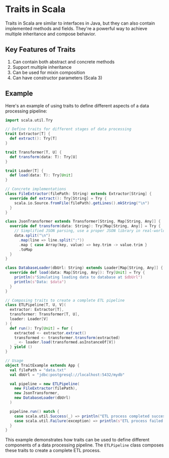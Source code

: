 # Traits in Scala

Traits in Scala are similar to interfaces in Java, but they can also contain implemented methods and fields. They're a powerful way to achieve multiple inheritance and compose behavior.

## Key Features of Traits

1. Can contain both abstract and concrete methods
2. Support multiple inheritance
3. Can be used for mixin composition
4. Can have constructor parameters (Scala 3)

## Example

Here's an example of using traits to define different aspects of a data processing pipeline:

```scala
import scala.util.Try

// Define traits for different stages of data processing
trait Extractor[T] {
  def extract(): Try[T]
}

trait Transformer[T, U] {
  def transform(data: T): Try[U]
}

trait Loader[T] {
  def load(data: T): Try[Unit]
}

// Concrete implementations
class FileExtractor(filePath: String) extends Extractor[String] {
  override def extract(): Try[String] = Try {
    scala.io.Source.fromFile(filePath).getLines().mkString("\n")
  }
}

class JsonTransformer extends Transformer[String, Map[String, Any]] {
  override def transform(data: String): Try[Map[String, Any]] = Try {
    // Simplified JSON parsing, use a proper JSON library in real-world scenarios
    data.split("\n")
      .map(line => line.split(":"))
      .map { case Array(key, value) => key.trim -> value.trim }
      .toMap
  }
}

class DatabaseLoader(dbUrl: String) extends Loader[Map[String, Any]] {
  override def load(data: Map[String, Any]): Try[Unit] = Try {
    println(s"Simulating loading data to database at $dbUrl")
    println(s"Data: $data")
  }
}

// Composing traits to create a complete ETL pipeline
class ETLPipeline[T, U, V](
  extractor: Extractor[T],
  transformer: Transformer[T, U],
  loader: Loader[V]
) {
  def run(): Try[Unit] = for {
    extracted <- extractor.extract()
    transformed <- transformer.transform(extracted)
    _ <- loader.load(transformed.asInstanceOf[V])
  } yield ()
}

// Usage
object TraitExample extends App {
  val filePath = "data.txt"
  val dbUrl = "jdbc:postgresql://localhost:5432/mydb"

  val pipeline = new ETLPipeline(
    new FileExtractor(filePath),
    new JsonTransformer,
    new DatabaseLoader(dbUrl)
  )

  pipeline.run() match {
    case scala.util.Success(_) => println("ETL process completed successfully")
    case scala.util.Failure(exception) => println(s"ETL process failed: ${exception.getMessage}")
  }
}
```

This example demonstrates how traits can be used to define different components of a data processing pipeline. The `ETLPipeline` class composes these traits to create a complete ETL process.